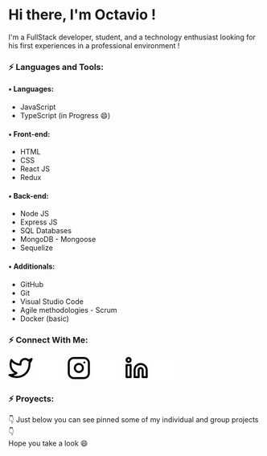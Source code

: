# Hi there, I'm Octavio !
I'm a FullStack developer, student, and a technology enthusiast looking for his first experiences in a professional environment !

### :zap: Languages and Tools:

#### • Languages:
- JavaScript <br>
- TypeScript (in Progress 😄) <br>

#### • Front-end:
- HTML <br>
- CSS <br>
- React JS <br>
- Redux <br>

#### • Back-end:
- Node JS <br>
- Express JS <br>
- SQL Databases  <br>
- MongoDB - Mongoose <br>
- Sequelize <br>

#### • Additionals:
- GitHub <br>
- Git <br>
- Visual Studio Code <br>
- Agile methodologies - Scrum <br>
- Docker (basic) <br>

<!-- <img align="left" alt="Visual Studio Code" width="26px" src="https://cdn.jsdelivr.net/gh/devicons/devicon/icons/vscode/vscode-original.svg" style="padding-right:10px;" />
<img align="left" alt="HTML5" width="26px" src="https://cdn.jsdelivr.net/gh/devicons/devicon/icons/html5/html5-original.svg" style="padding-right:10px;" />
<img align="left" alt="CSS3" width="26px" src="https://cdn.jsdelivr.net/gh/devicons/devicon/icons/css3/css3-original.svg" style="padding-right:10px;" />
<img align="left" alt="JavaScript" width="26px" src="https://cdn.jsdelivr.net/gh/devicons/devicon/icons/javascript/javascript-original.svg" style="padding-right:10px;" />
<img align="left" alt="React" width="26px" src="https://cdn.jsdelivr.net/gh/devicons/devicon/icons/react/react-original.svg" style="padding-right:10px;" />
<img align="left" alt="Node.js" width="26px" src="https://cdn.jsdelivr.net/gh/devicons/devicon/icons/nodejs/nodejs-original.svg" style="padding-right:10px;" />
<img align="left" alt="Git" width="26px" src="https://cdn.jsdelivr.net/gh/devicons/devicon/icons/git/git-original.svg" style="padding-right:10px;" /> -->

### :zap: Connect With Me:

<!-- [![website](./img/youtube-light.svg)](https://youtube.com/codestackr#gh-light-mode-only)
[![website](./img/youtube-dark.svg)](https://youtube.com/codestackr#gh-dark-mode-only)
&nbsp;&nbsp; -->
[![website](./img/twitter-light.svg)](https://twitter.com/Octaviopaz02#gh-light-mode-only)
[![website](./img/twitter-dark.svg)](https://twitter.com/Octaviopaz02#gh-dark-mode-only)
&nbsp;&nbsp;
[![website](./img/instagram-light.svg)](https://instagram.com/octaviopaz02#gh-light-mode-only)
[![website](./img/instagram-dark.svg)](https://instagram.com/octaviopaz02#gh-dark-mode-only)
&nbsp;&nbsp;
[![website](./img/linkedin-light.svg)](https://www.linkedin.com/in/octavio-paz-448338238/#gh-light-mode-only)
[![website](./img/linkedin-dark.svg)](https://www.linkedin.com/in/octavio-paz-448338238/#gh-dark-mode-only)

[twitter]: https://twitter.com/Octaviopaz02
[instagram]: https://instagram.com/octaviopaz02
[linkedin]: https://www.linkedin.com/in/octavio-paz-448338238/

### :zap: Proyects:
👇 Just below you can see pinned some of my individual and group projects 👇 <br>
Hope you take a look 😄

<!-- ### :zap: GitHub Stats: 
<img align="left" alt="Octavio4422 GitHub Stats" src="https://github-readme-stats.vercel.app/api?username=Octavio4422&show_icons=true&hide_border=false&title_color=ff652f&icon_color=FFE400&bg_color=09131B&text_color=ffffff&border_color=0c1a25" /> -->
